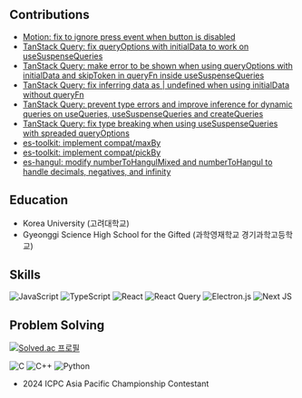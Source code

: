 ## Contributions
- [Motion: fix to ignore press event when button is disabled](https://github.com/motiondivision/motion/pull/3056)
- [TanStack Query: fix queryOptions with initialData to work on useSuspenseQueries](https://github.com/TanStack/query/pull/8658)
- [TanStack Query: make error to be shown when using queryOptions with initialData and skipToken in queryFn inside useSuspenseQueries](https://github.com/TanStack/query/pull/8665)
- [TanStack Query: fix inferring data as | undefined when using initialData without queryFn](https://github.com/TanStack/query/pull/8674)
- [TanStack Query: prevent type errors and improve inference for dynamic queries on useQueries, useSuspenseQueries and createQueries](https://github.com/TanStack/query/pull/8624)
- [TanStack Query: fix type breaking when using useSuspenseQueries with spreaded queryOptions](https://github.com/TanStack/query/pull/8709)
- [es-toolkit: implement compat/maxBy](https://github.com/toss/es-toolkit/pull/949)
- [es-toolkit: implement compat/pickBy](https://github.com/toss/es-toolkit/pull/950)
- [es-hangul: modify numberToHangulMixed and numberToHangul to handle decimals, negatives, and infinity](https://github.com/toss/es-hangul/pull/323)

## Education
- Korea University (고려대학교)
- Gyeonggi Science High School for the Gifted (과학영재학교 경기과학고등학교)

## Skills
![JavaScript](https://img.shields.io/badge/javascript-%23323330.svg?style=for-the-badge&logo=javascript&logoColor=%23F7DF1E)
![TypeScript](https://img.shields.io/badge/typescript-%23007ACC.svg?style=for-the-badge&logo=typescript&logoColor=white)
![React](https://img.shields.io/badge/react-%2320232a.svg?style=for-the-badge&logo=react&logoColor=%2361DAFB)
![React Query](https://img.shields.io/badge/-React%20Query-FF4154?style=for-the-badge&logo=react%20query&logoColor=white)
![Electron.js](https://img.shields.io/badge/Electron-191970?style=for-the-badge&logo=Electron&logoColor=white)
![Next JS](https://img.shields.io/badge/Next-black?style=for-the-badge&logo=next.js&logoColor=white)

## Problem Solving
[![Solved.ac
프로필](http://mazassumnida.wtf/api/v2/generate_badge?boj=mintway0341)](https://solved.ac/mintway0341)

![C](https://img.shields.io/badge/c-%2300599C.svg?style=for-the-badge&logo=c&logoColor=white)
![C++](https://img.shields.io/badge/c++-%2300599C.svg?style=for-the-badge&logo=c%2B%2B&logoColor=white)
![Python](https://img.shields.io/badge/python-3670A0?style=for-the-badge&logo=python&logoColor=ffdd54)

- 2024 ICPC Asia Pacific Championship Contestant
